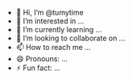 - 👋 Hi, I’m @tumytime
- 👀 I’m interested in ...
- 🌱 I’m currently learning ...
- 💞️ I’m looking to collaborate on ...
- 📫 How to reach me ...
- 😄 Pronouns: ...
- ⚡ Fun fact: ...

<!---
tumytime/tumytime is a ✨ special ✨ repository because its `README.md` (this file) appears on your GitHub profile.
You can click the Preview link to take a look at your changes.
--->
